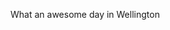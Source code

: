 <!--
id: 506860839
link: http://kevinisom.info/post/506860839/what-an-awesome-day-in-wellington
slug: what-an-awesome-day-in-wellington
date: Fri Apr 09 2010 12:24:28 GMT+1200 (NZST)
raw: {"blog_name":"kevinisom","id":506860839,"post_url":"http://kevinisom.info/post/506860839/what-an-awesome-day-in-wellington","slug":"what-an-awesome-day-in-wellington","type":"text","date":"2010-04-09 00:24:28 GMT","timestamp":1270772668,"state":"published","format":"html","reblog_key":"RurDUTiU","tags":[],"short_url":"http://tmblr.co/Zw68YyUDXKd","highlighted":[],"feed_item":"http://twitter.com/kev_nz/statuses/11850389022","from_feed_id":"650289","note_count":0,"title":null,"body":"<p>What an awesome day in Wellington</p>"}
publish: 2010-04-09
tags: 
title: null
-->


What an awesome day in Wellington


